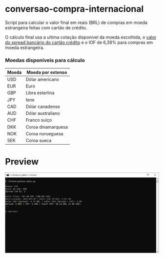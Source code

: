 # conversao-compra-internacional
Script para calcular o valor final em reais (BRL) de compras em moeda estrangeira feitas com cartão de crédito.

O cálculo final usa a ultima cotação disponível da moeda escolhida, o [valor do spread bancário do cartão crédito](https://www.melhoresdestinos.com.br/dolar-cartao-credito-2020.html) e o IOF de 6,38% para compras em moeda estrangeira.

### Moedas disponíveis para cálculo
| Moeda | Moeda por extenso |
| ------ | ------ |
| USD | Dólar americano |
| EUR | Euro | 
| GBP | Libra esterlina |
| JPY | Iene |
| CAD | Dólar canadense |
| AUD | Dólar australiano |
| CHF | Franco suíço |
| DKK | Coroa dinamarquesa | 
| NOK | Coroa norueguesa | 
| SEK | Coroa sueca | 

# Preview
![Preview](https://github.com/apolla7/conversao-compra-internacional/blob/main/resources/conversao-moeda-1.png)
